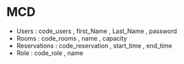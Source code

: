 # MCD

- Users : code_users , first_Name , Last_Name , password
- Rooms : code_rooms , name , capacity
- Reservations : code_reservation , start_time , end_time
- Role : code_role , name
